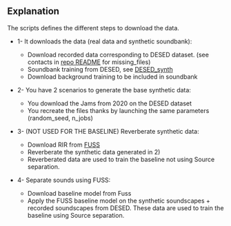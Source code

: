 ## Explanation

The scripts defines the different steps to download the data.

- 1- It downloads the data (real data and synthetic soundbank):
	- Download recorded data corresponding to DESED dataset. (see contacts in [repo README][readme_repo] for missing_files)
	- Soundbank training from DESED, see [DESED_synth][desed_synth]
	- Download background training to be included in soundbank

- 2- You have 2 scenarios to generate the base synthetic data:
	- You download the Jams from 2020 on the DESED dataset
	- You recreate the files thanks by launching the same parameters (random_seed, n_jobs)

- 3- (NOT USED FOR THE BASELINE) Reverberate synthetic data:
	- Download RIR from [FUSS]
	- Reverberate the synthetic data generated in 2)
	- Reverberated data are used to train the baseline not using Source separation.

- 4- Separate sounds using FUSS:
	- Download baseline model from Fuss
	- Apply the FUSS baseline model on the synthetic soundscapes + recorded soundscapes from DESED.
These data are used to train the baseline using Source separation.


[desed_synth]: https://doi.org/10.5281/zenodo.3550598
[FUSS]: https://doi.org/10.5281/zenodo.3694383

[readme_repo]: ../